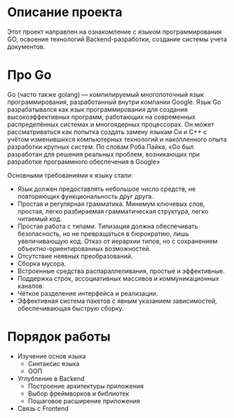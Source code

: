 # Описание проекта
Этот проект направлен на ознакомление с языком программирования GO, освоение технологий Backend-разработки, создание системы учета документов.
# Про Go
Go (часто также golang) — компилируемый многопоточный язык программирования, разработанный внутри компании Google. 
Язык Go разрабатывался как язык программирования для создания высокоэффективных программ, работающих на современных распределённых системах и многоядерных процессорах. Он может рассматриваться как попытка создать замену языкам Си и C++ с учётом изменившихся компьютерных технологий и накопленного опыта разработки крупных систем. По словам Роба Пайка, «Go был разработан для решения реальных проблем, возникающих при разработке программного обеспечения в Google»

Основными требованиями к языку стали:
- Язык должен предоставлять небольшое число средств, не повторяющих функциональность друг друга.
- Простая и регулярная грамматика. Минимум ключевых слов, простая, легко разбираемая грамматическая структура, легко читаемый код.
- Простая работа с типами. Типизация должна обеспечивать безопасность, но не превращаться в бюрократию, лишь увеличивающую код. Отказ от иерархии типов, но с сохранением объектно-ориентированных возможностей.
- Отсутствие неявных преобразований.
- Сборка мусора.
- Встроенные средства распараллеливания, простые и эффективные.
- Поддержка строк, ассоциативных массивов и коммуникационных каналов.
- Чёткое разделение интерфейса и реализации.
- Эффективная система пакетов с явным указанием зависимостей, обеспечивающая быструю сборку.
# Порядок работы
- Изучение основ языка
    - Синтаксис языка
    - ООП
- Углубление в Backend
    - Построение архитектуры приложения
    - Выбор фреймворков и библиотек
    - Пошаговое расширение приложения
- Связь с Frontend